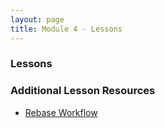 ```yaml
---
layout: page
title: Module 4 - Lessons
---
```


### Lessons

### Additional Lesson Resources
- [Rebase Workflow](./rebase_workflow)